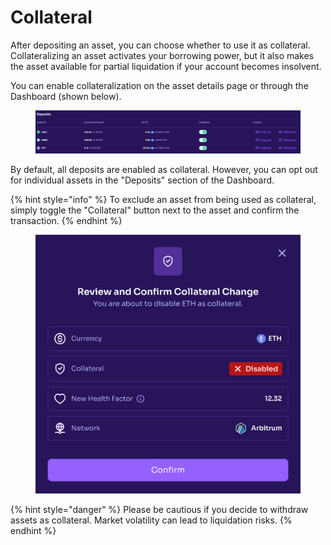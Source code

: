 # Collateral

After depositing an asset, you can choose whether to use it as collateral. Collateralizing an asset activates your borrowing power, but it also makes the asset available for partial liquidation if your account becomes insolvent.

You can enable collateralization on the asset details page or through the Dashboard (shown below).

<div data-full-width="true"><figure><img src="../.gitbook/assets/image (101).png" alt=""><figcaption></figcaption></figure></div>

By default, all deposits are enabled as collateral. However, you can opt out for individual assets in the "Deposits" section of the Dashboard.

{% hint style="info" %}
To exclude an asset from being used as collateral, simply toggle the "Collateral" button next to the asset and confirm the transaction.
{% endhint %}

<figure><img src="../.gitbook/assets/Frame 157 (1).jpg" alt=""><figcaption></figcaption></figure>

{% hint style="danger" %}
Please be cautious if you decide to withdraw assets as collateral. Market volatility can lead to liquidation risks.
{% endhint %}
